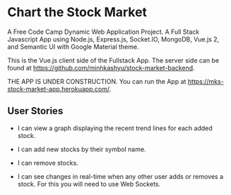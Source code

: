 # Chart the Stock Market

A Free Code Camp Dynamic Web Application Project. A Full Stack Javascript App using Node.js, Express.js, Socket.IO, MongoDB, Vue.js 2, and Semantic UI with Google Material theme.

This is the Vue.js client side of the Fullstack App. The server side can be found at https://github.com/minhkashyu/stock-market-backend.

THE APP IS UNDER CONSTRUCTION. You can run the App at https://mks-stock-market-app.herokuapp.com/.

## User Stories

* I can view a graph displaying the recent trend lines for each added stock.

* I can add new stocks by their symbol name.

* I can remove stocks.

* I can see changes in real-time when any other user adds or removes a stock. For this you will need to use Web Sockets.